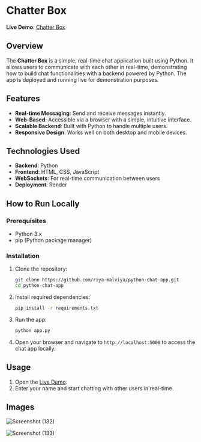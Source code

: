# Chatter Box


**Live Demo**: [Chatter Box](https://python-chat-app-iilr.onrender.com/)  

## Overview

The **Chatter Box** is a simple, real-time chat application built using Python. It allows users to communicate with each other in real-time, demonstrating how to build chat functionalities with a backend powered by Python. The app is deployed and running live for demonstration purposes.

## Features

- **Real-time Messaging**: Send and receive messages instantly.
- **Web-Based**: Accessible via a browser with a simple, intuitive interface.
- **Scalable Backend**: Built with Python to handle multiple users.
- **Responsive Design**: Works well on both desktop and mobile devices.

## Technologies Used

- **Backend**: Python
- **Frontend**: HTML, CSS, JavaScript
- **WebSockets**: For real-time communication between users
- **Deployment**: Render

## How to Run Locally

### Prerequisites

- Python 3.x
- pip (Python package manager)

### Installation

1. Clone the repository:

   ```bash
   git clone https://github.com/riya-malviya/python-chat-app.git
   cd python-chat-app
   ```

2. Install required dependencies:

   ```bash
   pip install -r requirements.txt
   ```

3. Run the app:

   ```bash
   python app.py
   ```

4. Open your browser and navigate to `http://localhost:5000` to access the chat app locally.

## Usage

1. Open the [Live Demo](https://python-chat-app-iilr.onrender.com/).
2. Enter your name and start chatting with other users in real-time.

## Images
![Screenshot (132)](https://github.com/user-attachments/assets/0a050ff9-55cc-415f-8751-267e86bbf165)

![Screenshot (133)](https://github.com/user-attachments/assets/71bd8331-baf3-4439-9490-3638e1921d79)




